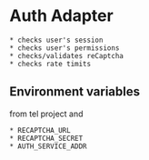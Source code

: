
# Auth Adapter
	* checks user's session
	* checks user's permissions
	* checks/validates reCaptcha
	* checks rate timits

## Environment variables
from tel project and

	* RECAPTCHA_URL
	* RECAPTCHA_SECRET
	* AUTH_SERVICE_ADDR
